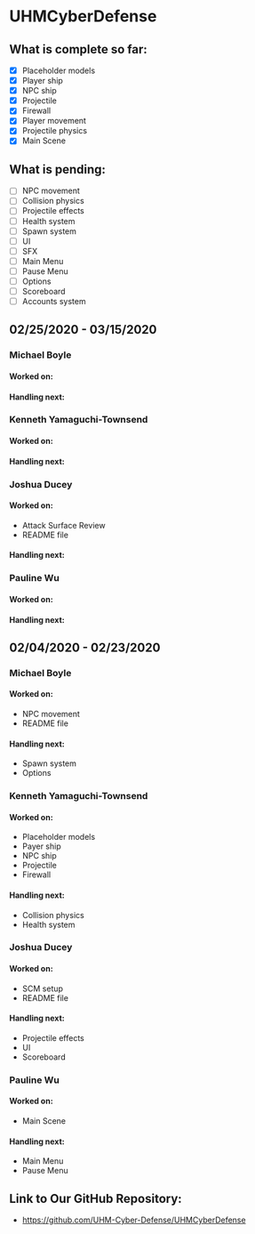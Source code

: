 # UHMCyberDefense

## What is complete so far:

- [x] Placeholder models
- [x] Player ship
- [x] NPC ship
- [x] Projectile
- [x] Firewall
- [x] Player movement
- [x] Projectile physics
- [x] Main Scene

## What is pending:

- [ ] NPC movement
- [ ] Collision physics
- [ ] Projectile effects
- [ ] Health system
- [ ] Spawn system
- [ ] UI
- [ ] SFX
- [ ] Main Menu
- [ ] Pause Menu
- [ ] Options
- [ ] Scoreboard
- [ ] Accounts system

## 02/25/2020 - 03/15/2020

### Michael Boyle

#### Worked on:

#### Handling next:

### Kenneth Yamaguchi-Townsend

#### Worked on:

#### Handling next:

### Joshua Ducey

#### Worked on:

- Attack Surface Review
- README file

#### Handling next:

### Pauline Wu

#### Worked on:

#### Handling next:

## 02/04/2020 - 02/23/2020

### Michael Boyle

#### Worked on:

- NPC movement
- README file

#### Handling next:

- Spawn system
- Options

### Kenneth Yamaguchi-Townsend

#### Worked on:

- Placeholder models
- Payer ship
- NPC ship
- Projectile
- Firewall

#### Handling next:

- Collision physics
- Health system

### Joshua Ducey

#### Worked on:

- SCM setup
- README file

#### Handling next:

- Projectile effects
- UI
- Scoreboard

### Pauline Wu

#### Worked on:

- Main Scene

#### Handling next:

- Main Menu
- Pause Menu

## Link to Our GitHub Repository:

- https://github.com/UHM-Cyber-Defense/UHMCyberDefense
